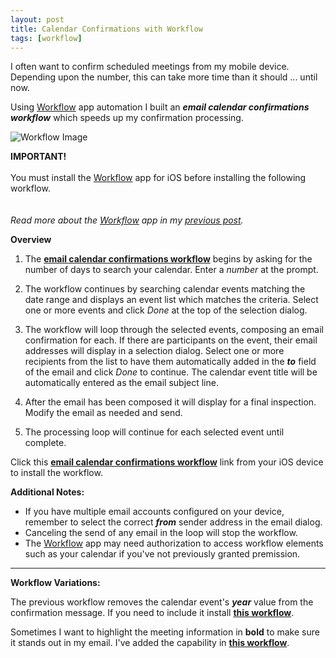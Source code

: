 ```yaml
---
layout: post
title: Calendar Confirmations with Workflow
tags: [workflow]
---
```


I often want to confirm scheduled meetings from my mobile device.  Depending upon the number, this can take more time than it should ... until now.

Using [Workflow](https://workflow.is/) app automation I built an ***email calendar confirmations workflow*** which speeds up my confirmation processing.

![Workflow Image]({{site.baseurl}}/images/2015-05-01-workflow.png)

<p class="message">

<strong>IMPORTANT!</strong> 
<br><br>
You must install the <a href="https://workflow.is/">Workflow</a> app for iOS before installing the following workflow.  
<br><br>
<em>Read more about the <a href="https://workflow.is/">Workflow</a> app in my <a href="https://techstreams.github.io/2015/04/06/ios-automation-with-workflow/">previous post</a>.</em>
</p>

**Overview**

1. The **[<i class="fa fa-refresh"></i> email calendar confirmations workflow](https://workflow.is/workflows/dbb3567098d64658ab1b62e0408218dc)** begins by asking for the number of days to search your calendar.  Enter a *number* at the prompt.

1. The workflow continues by searching calendar events matching the date range and displays an event list which matches the criteria.  Select one or more events and click *Done* at the top of the selection dialog.  

1. The workflow will loop through the selected events, composing an email confirmation for each.  If there are participants on the event, their email addresses will display in a selection dialog.  Select one or more recipients from the list to have them automatically added in the ***to*** field of the email and click *Done* to continue.  The calendar event title will be automatically entered as the email subject line.  

1. After the email has been composed it will display for a final inspection.  Modify the email as needed and send.  

1. The processing loop will continue for each selected event until complete.

Click this **[<i class="fa fa-refresh"></i> email calendar confirmations workflow](https://workflow.is/workflows/dbb3567098d64658ab1b62e0408218dc)** link from your iOS device to install the workflow.

**Additional Notes:**

* If you have multiple email accounts configured on your device, remember to select the correct ***from*** sender address in the email dialog.
* Canceling the send of any email in the loop will stop the workflow.
* The [Workflow](https://workflow.is/) app may need authorization to access workflow elements such as your calendar if you've not previously granted premission.

---

**Workflow Variations:**

The previous workflow removes the calendar event's ***year*** value from the confirmation message.  If you need to include it install **[<i class="fa fa-refresh"></i> this workflow](https://workflow.is/workflows/9c8772b340b14feda785c031fc588745)**.

Sometimes I want to highlight the meeting information in **bold** to make sure it stands out in my email.  I've added the capability in **[<i class="fa fa-refresh"></i> this workflow](https://workflow.is/workflows/ff3fcc48fcc64c18953eac6a0350260c)**.

